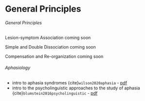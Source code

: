 General Principles 
=======================

###### General Principles

Lesion-symptom Association
    coming soon

Simple and Double Dissociation
    coming soon   
     
Compensation and Re-organization
    coming soon


###### Aphasiology

* intro to aphasia syndromes {cite}`wilson2020aphasia` - [pdf](https://drive.google.com/file/d/1ftjwLZq3vTpPm_CPVUpvMT_RoA2pidax/view?usp=sharing)
* intro to the psycholinguistic approaches to the study of aphasia {cite}`blumstein2016psycholinguistic` - [pdf](https://drive.google.com/file/d/1Ecf-r4SJKqtVwP5EUaSvnUHu98na4GWy/view?usp=sharing)
